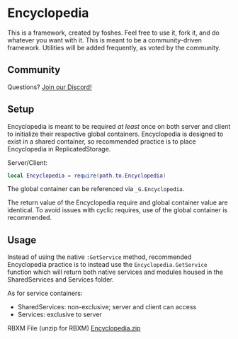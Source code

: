 # Encyclopedia
This is a framework, created by foshes. Feel free to use it, fork it, and do whatever you want with it. This is meant to be a community-driven framework. Utilities will be added frequently, as voted by the community.

## Community
Questions? [Join our Discord!](https://discord.gg/STzsSyBRNB) 
    
## Setup

Encyclopedia is meant to be required *at least* once on both server and client to initialize their respective global containers. Encyclopedia is designed to exist in a shared container, so recommended practice is to place Encyclopedia in ReplicatedStorage.

Server/Client:
```lua
local Encyclopedia = require(path.to.Encyclopedia)
```

The global container can be referenced via `_G.Encyclopedia`.

The return value of the Encyclopedia require and global container value are identical. To avoid issues with cyclic requires, use of the global container is recommended.

## Usage

Instead of using the native `:GetService` method, recommended Encyclopedia practice is to instead use the `Encyclopedia.GetService` function which will return both native services and modules housed in the SharedServices and Services folder.

As for service containers:

* SharedServices: non-exclusive; server and client can access
* Services: exclusive to server

RBXM File (unzip for RBXM) 
[Encyclopedia.zip](https://github.com/foshesss/Encyclopedia/files/8294525/Encyclopedia.zip)

